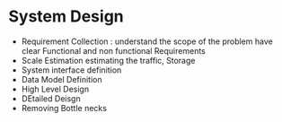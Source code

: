 # System Design

- Requirement Collection :
    understand the scope of the problem
    have clear Functional and non functional Requirements
- Scale Estimation 
    estimating the traffic, Storage
- System interface definition
- Data Model Definition
- High Level Design
- DEtailed Deisgn 
- Removing Bottle necks

